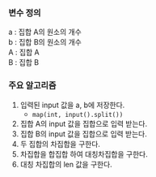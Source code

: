 
### 변수 정의

a : 집합 A의 원소의 개수    \
b : 집합 B의 원소의 개수    
A : 집합 A    
B : 집합 B

### 주요 알고리즘

1. 입력된 input 값을 a, b에 저장한다.
   - `map(int, input().split())`
2. 집합 A의 input 값을 집합으로 입력 받는다. 
3. 집합 B의 input 값을 집합으로 입력 받는다.
4. 두 집합의 차집합을 구한다.
5. 차집합을 합집합 하여 대칭차집합을 구한다.
6. 대칭 차집합의 len 값을 구한다.